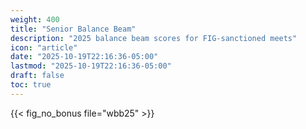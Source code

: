 ```yaml
---
weight: 400
title: "Senior Balance Beam"
description: "2025 balance beam scores for FIG-sanctioned meets"
icon: "article"
date: "2025-10-19T22:16:36-05:00"
lastmod: "2025-10-19T22:16:36-05:00"
draft: false
toc: true
---
```


{{< fig_no_bonus file="wbb25" >}}